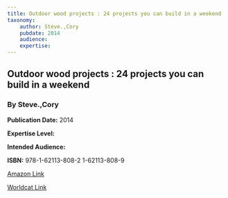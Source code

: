 ```yaml
---
title: Outdoor wood projects : 24 projects you can build in a weekend
taxonomy:
	author: Steve.,Cory
	pubdate: 2014
	audience: 
	expertise: 
---
```

## Outdoor wood projects : 24 projects you can build in a weekend
### By Steve.,Cory


**Publication Date:** 2014

**Expertise Level:** 

**Intended Audience:** 

**ISBN:** 978-1-62113-808-2 1-62113-808-9

[Amazon Link]()

[Worldcat Link]()